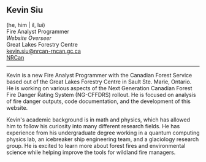 ## Kevin Siu
(he, him | il, lui)  
Fire Analyst Programmer  
*Website Overseer*  
Great Lakes Forestry Centre  
[kevin.siu@nrcan-rncan.gc.ca](mailto:kevin.siu@nrcan-rncan.gc.ca)  
[NRCan](https://cfs.nrcan.gc.ca/employees/read/ksiu)

---

Kevin is a new Fire Analyst Programmer with the Canadian Forest Service based out of the Great Lakes Forestry Centre in Sault Ste. Marie, Ontario. He is working on various aspects of the Next Generation Canadian Forest Fire Danger Rating System (NG-CFFDRS) rollout. He is focused on analysis of fire danger outputs, code documentation, and the development of this website.

Kevin's academic background is in math and physics, which has allowed him to follow his curiosity into many different research fields. He has experience from his undergraduate degree working in a quantum computing physics lab, an icebreaker ship engineering team, and a glaciology research group. He is excited to learn more about forest fires and environmental science while helping improve the tools for wildland fire managers.
